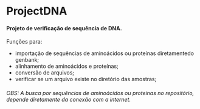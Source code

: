 # ProjectDNA

#### Projeto de verificação de sequência de DNA.

Funções para:<br>
 + importação de sequências de aminoácidos ou proteínas diretamentedo genbank;
 + alinhamento de aminoácidos e proteínas;
 + conversão de arquivos;
 + verificar se um arquivo existe no diretório das amostras;

###### OBS: A busca por sequências de aminoácidos ou proteínas no repositório, depende diretamente da conexão com a internet.

